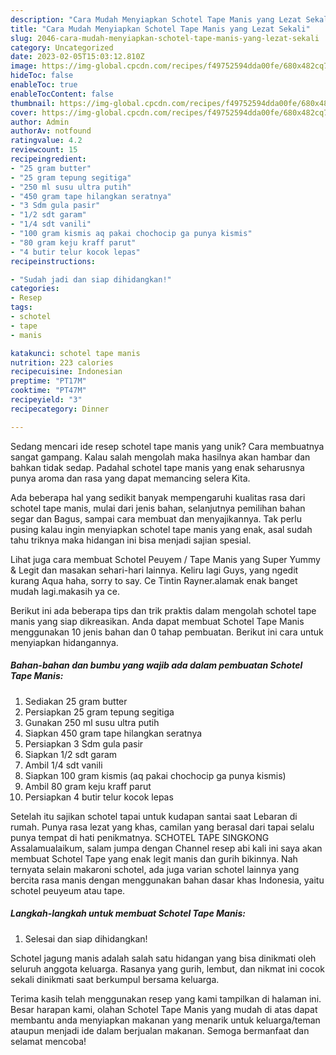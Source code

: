 ```yaml
---
description: "Cara Mudah Menyiapkan Schotel Tape Manis yang Lezat Sekali"
title: "Cara Mudah Menyiapkan Schotel Tape Manis yang Lezat Sekali"
slug: 2046-cara-mudah-menyiapkan-schotel-tape-manis-yang-lezat-sekali
category: Uncategorized
date: 2023-02-05T15:03:12.810Z
image: https://img-global.cpcdn.com/recipes/f49752594dda00fe/680x482cq70/schotel-tape-manis-foto-resep-utama.jpg
hideToc: false
enableToc: true
enableTocContent: false
thumbnail: https://img-global.cpcdn.com/recipes/f49752594dda00fe/680x482cq70/schotel-tape-manis-foto-resep-utama.jpg
cover: https://img-global.cpcdn.com/recipes/f49752594dda00fe/680x482cq70/schotel-tape-manis-foto-resep-utama.jpg
author: Admin
authorAv: notfound
ratingvalue: 4.2
reviewcount: 15
recipeingredient:
- "25 gram butter"
- "25 gram tepung segitiga"
- "250 ml susu ultra putih"
- "450 gram tape hilangkan seratnya"
- "3 Sdm gula pasir"
- "1/2 sdt garam"
- "1/4 sdt vanili"
- "100 gram kismis aq pakai chochocip ga punya kismis"
- "80 gram keju kraff parut"
- "4 butir telur kocok lepas"
recipeinstructions:

- "Sudah jadi dan siap dihidangkan!"
categories:
- Resep
tags:
- schotel
- tape
- manis

katakunci: schotel tape manis 
nutrition: 223 calories
recipecuisine: Indonesian
preptime: "PT17M"
cooktime: "PT47M"
recipeyield: "3"
recipecategory: Dinner

---
```





Sedang mencari ide resep schotel tape manis yang unik? Cara membuatnya sangat gampang. Kalau salah mengolah maka hasilnya akan hambar dan bahkan tidak sedap. Padahal schotel tape manis yang enak seharusnya punya aroma dan rasa yang dapat memancing selera Kita.





Ada beberapa hal yang sedikit banyak mempengaruhi kualitas rasa dari schotel tape manis, mulai dari jenis bahan, selanjutnya pemilihan bahan segar dan Bagus, sampai cara membuat dan menyajikannya. Tak perlu pusing kalau ingin menyiapkan schotel tape manis yang enak,      asal sudah tahu triknya maka hidangan ini bisa menjadi sajian spesial.














Lihat juga cara membuat Schotel Peuyem / Tape Manis yang Super Yummy &amp; Legit dan masakan sehari-hari lainnya. Keliru lagi Guys, yang ngedit kurang Aqua haha, sorry to say. Ce Tintin Rayner.alamak enak banget mudah lagi.makasih ya ce.






Berikut ini ada beberapa tips dan trik praktis dalam mengolah schotel tape manis yang siap dikreasikan. Anda dapat membuat Schotel Tape Manis menggunakan 10 jenis bahan dan 0 tahap pembuatan. Berikut ini cara untuk menyiapkan hidangannya.

<!--inarticleads1-->

##### Bahan-bahan dan bumbu yang wajib ada dalam pembuatan Schotel Tape Manis:

1. Sediakan 25 gram butter
1. Persiapkan 25 gram tepung segitiga
1. Gunakan 250 ml susu ultra putih
1. Siapkan 450 gram tape hilangkan seratnya
1. Persiapkan 3 Sdm gula pasir
1. Siapkan 1/2 sdt garam
1. Ambil 1/4 sdt vanili
1. Siapkan 100 gram kismis (aq pakai chochocip ga punya kismis)
1. Ambil 80 gram keju kraff parut
1. Persiapkan 4 butir telur kocok lepas


Setelah itu sajikan schotel tapai untuk kudapan santai saat Lebaran di rumah. Punya rasa lezat yang khas, camilan yang berasal dari tapai selalu punya tempat di hati penikmatnya. SCHOTEL TAPE SINGKONG Assalamualaikum, salam jumpa dengan Channel resep abi kali ini saya akan membuat Schotel Tape yang enak legit manis dan gurih bikinnya. Nah ternyata selain makaroni schotel, ada juga varian schotel lainnya yang bercita rasa manis dengan menggunakan bahan dasar khas Indonesia, yaitu schotel peuyeum atau tape. 

<!--inarticleads2-->

##### Langkah-langkah untuk membuat Schotel Tape Manis:


1. Selesai dan siap dihidangkan!

Schotel jagung manis adalah salah satu hidangan yang bisa dinikmati oleh seluruh anggota keluarga. Rasanya yang gurih, lembut, dan nikmat ini cocok sekali dinikmati saat berkumpul bersama keluarga. 

Terima kasih telah menggunakan resep yang kami tampilkan di halaman ini. Besar harapan kami, olahan Schotel Tape Manis yang mudah di atas dapat membantu anda menyiapkan makanan yang menarik untuk keluarga/teman ataupun menjadi ide dalam berjualan makanan. Semoga bermanfaat dan selamat mencoba!
